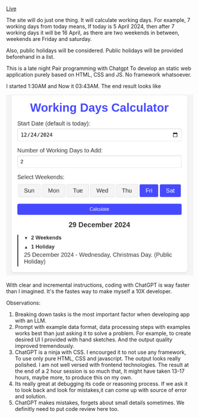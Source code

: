 [Live](https://kbashar.github.io/workingdaysbd)

The site will do just one thing. It will calculate working days. 
For example, 7 working days from today means, If today is 5 April 2024, then after 7 working days it will be 16 April, as there are two weekends in between, weekends are Friday and saturday.

Also, public holidays will be considered. Public holidays will be provided beforehand in a list.

This is a late night Pair programming with Chatgpt To develop an static web application purely based on HTML, CSS and JS. No framework whatsoever. 

I started 1:30AM and Now it 03:43AM. The end result looks like 

![Screeshot](/imgs/working%20days.png)

With clear and incremental instructions, coding with ChatGPT is way faster than I imagined. It's the fastes way to make myself a 10X developer.

Observations:  
1. Breaking down tasks is the most important factor when developing app with an LLM.
2. Prompt with example data format, data processing steps with examples works best than just asking it to solve a problem. For example, to create desired UI I provided with hand sketches. And the output quality improved tremendously.
3. ChatGPT is a ninja with CSS. I encourged it to not use any framework, To use only pure HTML, CSS and javascript. The output looks really polished. I am not well versed with frontend technologies. The result at the end of a 2 hour session is so much that, It might have taken 13-17 hours, maybe more, to produce this on my own.
4. Its really great at debugging its code or reasoning process. If we ask it to look back and look for mistakes,it can come up with source of error and solution. 
5. ChatGPT makes mistakes, forgets about small details sometimes. We definitly need to put code review here too. 
